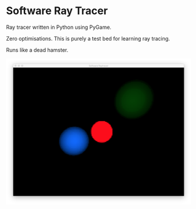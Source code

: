 # Software Ray Tracer

Ray tracer written in Python using PyGame.

Zero optimisations. This is purely a test bed for learning ray tracing.

Runs like a dead hamster.

![Demo scene](/screenshot.png)
